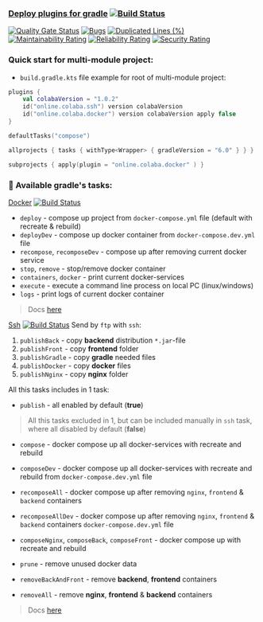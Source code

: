 ### [Deploy plugins for gradle](https://login.gradle.org/search?term=colaba.online) [![Build Status](https://travis-ci.com/steklopod/gradle-deploy-plugin.svg?branch=master)](https://travis-ci.com/steklopod/gradle-deploy-plugin)

[![Quality Gate Status](https://sonarcloud.io/api/project_badges/measure?project=steklopod_gradle-docker-plugin&metric=alert_status)](https://sonarcloud.io/dashboard?id=steklopod_gradle-docker-plugin)
[![Bugs](https://sonarcloud.io/api/project_badges/measure?project=steklopod_gradle-docker-plugin&metric=bugs)](https://sonarcloud.io/dashboard?id=steklopod_gradle-docker-plugin)
[![Duplicated Lines (%)](https://sonarcloud.io/api/project_badges/measure?project=steklopod_gradle-docker-plugin&metric=duplicated_lines_density)](https://sonarcloud.io/dashboard?id=steklopod_gradle-docker-plugin)
[![Maintainability Rating](https://sonarcloud.io/api/project_badges/measure?project=steklopod_gradle-docker-plugin&metric=sqale_rating)](https://sonarcloud.io/dashboard?id=steklopod_gradle-docker-plugin)
[![Reliability Rating](https://sonarcloud.io/api/project_badges/measure?project=steklopod_gradle-docker-plugin&metric=reliability_rating)](https://sonarcloud.io/dashboard?id=steklopod_gradle-docker-plugin)
[![Security Rating](https://sonarcloud.io/api/project_badges/measure?project=steklopod_gradle-docker-plugin&metric=security_rating)](https://sonarcloud.io/dashboard?id=steklopod_gradle-docker-plugin)

### Quick start for multi-module project:

* `build.gradle.kts` file example for root of multi-module project:

```kotlin
plugins {
    val colabaVersion = "1.0.2"
    id("online.colaba.ssh") version colabaVersion
    id("online.colaba.docker") version colabaVersion apply false
}

defaultTasks("compose")

allprojects { tasks { withType<Wrapper> { gradleVersion = "6.0" } } }

subprojects { apply(plugin = "online.colaba.docker" ) }
```

### 🎯 Available gradle's tasks:

[Docker](https://plugins.gradle.org/plugin/online.colaba.docker) [![Build Status](https://travis-ci.com/steklopod/gradle-docker-plugin.svg?branch=master)](https://travis-ci.com/steklopod/gradle-docker-plugin)
* `deploy` - compose up project from `docker-compose.yml` file (default with recreate & rebuild)
* `deployDev`  - compose up docker container from `docker-compose.dev.yml` file
* `recompose`, `recomposeDev`  - compose up after removing current docker service
* `stop`, `remove`      - stop/remove docker container
* `containers`, `docker`  - print current docker-services
* `execute` - execute a command line process on local PC (linux/windows)
* `logs` - print logs of current docker container

> Docs [here](https://github.com/steklopod/gradle-deploy-plugin/blob/master/readme-Docker.md)

[Ssh](https://github.com/steklopod/gradle-ssh-plugin) [![Build Status](https://travis-ci.com/steklopod/gradle-ssh-plugin.svg?branch=master)](https://travis-ci.com/steklopod/gradle-ssh-plugin) 
Send by `ftp` with `ssh`:
1. `publishBack` - copy **backend** distribution `*.jar`-file
2. `publishFront` - copy **frontend** folder
3. `publishGradle` - copy **gradle** needed files
4. `publishDocker` - copy **docker** files
5. `publishNginx` - copy **nginx** folder

All this tasks includes in 1 task:

* `publish` - all enabled  by default (**true**)

>All this tasks excluded in 1, but can be included manually in `ssh` task, where all disabled  by default (**false**)

* `compose` - docker compose up all docker-services with recreate and rebuild
* `composeDev` - docker compose up all docker-services with recreate and rebuild from `docker-compose.dev.yml` file
* `recomposeAll` - docker compose up after removing `nginx`, `frontend` & `backend` containers
* `recomposeAllDev` - docker compose up after removing `nginx`, `frontend` & `backend` containers `docker-compose.dev.yml` file
* `composeNginx`, `composeBack`, `composeFront` - docker compose up with recreate and rebuild

* `prune` - remove unused docker data
* `removeBackAndFront` - remove **backend**, **frontend** containers
* `removeAll` - remove **nginx**, **frontend** & **backend** containers 

> Docs [here](https://github.com/steklopod/gradle-deploy-plugin/blob/master/readme-Ssh.md)
